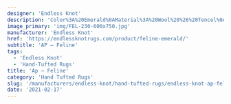 ```yaml
---
designer: 'Endless Knot'
description: 'Color%3A%20Emerald%0AMaterial%3A%20Wool%20%26%20Tencel%0ACollection%3A%20Hand-Tufted%20Collection'
image_primary: 'img/FEL-230-600x750.jpg'
manufacturer: 'Endless Knot'
href: 'https://endlessknotrugs.com/product/feline-emerald/'
subtitle: 'AP – Feline'
tags:
  - 'Endless Knot'
  - 'Hand-Tufted Rugs'
title: 'Ap – Feline'
category: 'Hand Tufted Rugs'
slug: '/manufacturers/endless-knot/hand-tufted-rugs/endless-knot-ap-feline'
date: '2021-02-17'
---
```

